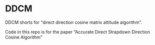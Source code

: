 # DDCM
DDCM shorts for "direct direction cosine matrix attitude algorithm".

Code in this repo is for the paper “Accurate Direct Strapdown Direction Cosine Algorithm”
